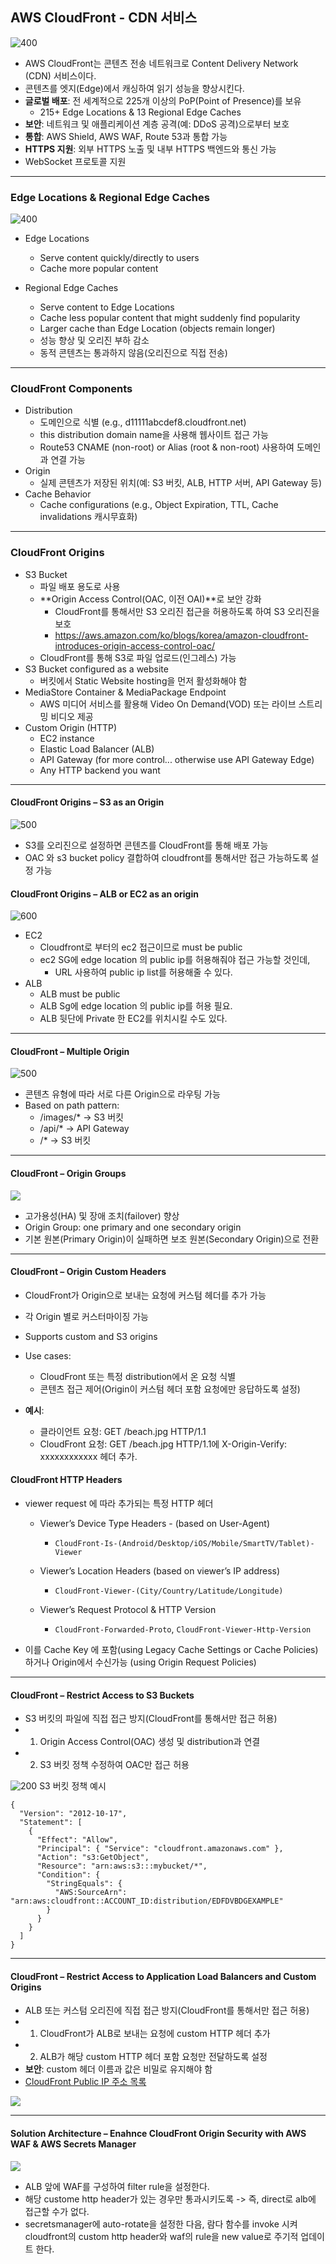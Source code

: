 
## **AWS CloudFront - CDN 서비스**

![400](images/Pasted%20image%2020250324215143.png)
- AWS CloudFront는 콘텐츠 전송 네트워크로 Content Delivery Network (CDN) 서비스이다.
- 콘텐츠를 엣지(Edge)에서 캐싱하여 읽기 성능을 향상시킨다.
- **글로벌 배포**: 전 세계적으로 225개 이상의 PoP(Point of Presence)를 보유 
	- 215+ Edge Locations & 13 Regional Edge Caches
- **보안**: 네트워크 및 애플리케이션 계층 공격(예: DDoS 공격)으로부터 보호
- **통합**: AWS Shield, AWS WAF, Route 53과 통합 가능
- **HTTPS 지원**: 외부 HTTPS 노출 및 내부 HTTPS 백엔드와 통신 가능
- WebSocket 프로토콜 지원

---
### Edge Locations & Regional Edge Caches
![400](images/Pasted%20image%2020250324215208.png)

- Edge Locations
	- Serve content quickly/directly to users
	- Cache more popular content

- Regional Edge Caches
	- Serve content to Edge Locations
	- Cache less popular content that might suddenly find popularity
	- Larger cache than Edge Location (objects remain longer)
	- 성능 향상 및 오리진 부하 감소
	- 동적 콘텐츠는 통과하지 않음(오리진으로 직접 전송)

---
### CloudFront Components

- Distribution
	- 도메인으로 식별 (e.g., d11111abcdef8.cloudfront.net)
	- this distribution domain name을 사용해 웹사이트 접근 가능
	- Route53 CNAME (non-root) or Alias (root & non-root) 사용하여 도메인과 연결 가능
- Origin
	- 실제 콘텐츠가 저장된 위치(예: S3 버킷, ALB, HTTP 서버, API Gateway 등)
- Cache Behavior
	- Cache configurations (e.g., Object Expiration, TTL, Cache invalidations 캐시무효화)

---
### CloudFront Origins

- S3 Bucket  
	- 파일 배포 용도로 사용
	- **Origin Access Control(OAC, 이전 OAI)**로 보안 강화
		- CloudFront를 통해서만 S3 오리진 접근을 허용하도록 하여 S3 오리진을 보호
		- https://aws.amazon.com/ko/blogs/korea/amazon-cloudfront-introduces-origin-access-control-oac/
	- CloudFront를 통해 S3로 파일 업로드(인그레스) 가능
- S3 Bucket configured as a website  
	- 버킷에서 Static Website hosting을 먼저 활성화해야 함
- MediaStore Container & MediaPackage Endpoint  
	- AWS 미디어 서비스를 활용해 Video On Demand(VOD) 또는 라이브 스트리밍 비디오 제공
- Custom Origin (HTTP)
	- EC2 instance
	- Elastic Load Balancer (ALB)  
	- API Gateway (for more control... otherwise use API Gateway Edge)
	- Any HTTP backend you want

---
#### CloudFront Origins – S3 as an Origin

![500](images/Pasted%20image%2020250324220049.png)
- S3를 오리진으로 설정하면 콘텐츠를 CloudFront를 통해 배포 가능
- OAC 와 s3 bucket policy 결합하여 cloudfront를 통해서만 접근 가능하도록 설정 가능

#### CloudFront Origins – ALB or EC2 as an origin

![600](images/Pasted%20image%2020250324220055.png)
- EC2
	- Cloudfront로 부터의 ec2 접근이므로 must be public
	- ec2 SG에 edge location 의 public ip를 허용해줘야 접근 가능할 것인데, 
		- URL 사용하여 public ip list를 허용해줄 수 있다.
- ALB
	- ALB must be public
	- ALB Sg에 edge location 의 public ip를 허용 필요.
	- ALB 뒷단에 Private 한 EC2를 위치시킬 수도 있다.
---

#### CloudFront – Multiple Origin

![500](images/Pasted%20image%2020250324220132.png)

- 콘텐츠 유형에 따라 서로 다른 Origin으로 라우팅 가능
- Based on path pattern: 
	- /images/* → S3 버킷
	- /api/* → API Gateway
	- /* → S3 버킷

---
#### CloudFront – Origin Groups

![](images/Pasted%20image%2020250324220155.png)

- 고가용성(HA) 및 장애 조치(failover) 향상
- Origin Group: one primary and one secondary origin
- 기본 원본(Primary Origin)이 실패하면 보조 원본(Secondary Origin)으로 전환
---

#### CloudFront – Origin Custom Headers

- CloudFront가 Origin으로 보내는 요청에 커스텀 헤더를 추가 가능
- 각 Origin 별로 커스터마이징 가능
- Supports custom and S3 origins

- Use cases:
    - CloudFront 또는 특정 distribution에서 온 요청 식별
    - 콘텐츠 접근 제어(Origin이 커스텀 헤더 포함 요청에만 응답하도록 설정)
- **예시**:
	- 클라이언트 요청: GET /beach.jpg HTTP/1.1
	- CloudFront 요청: GET /beach.jpg HTTP/1.1에 X-Origin-Verify: xxxxxxxxxxxx 헤더 추가.

#### CloudFront HTTP Headers

- viewer request 에 따라 추가되는 특정 HTTP 헤더
	- Viewer’s Device Type Headers - (based on User-Agent)
		- `CloudFront-Is-(Android/Desktop/iOS/Mobile/SmartTV/Tablet)-Viewer`
    
	- Viewer’s Location Headers (based on viewer’s IP address)
		- `CloudFront-Viewer-(City/Country/Latitude/Longitude)`
    
	- Viewer’s Request Protocol & HTTP Version  
		- `CloudFront-Forwarded-Proto`, `CloudFront-Viewer-Http-Version`

- 이를 Cache Key 에 포함(using Legacy Cache Settings or Cache Policies) 하거나 Origin에서 수신가능 (using Origin Request Policies)
---
#### CloudFront – Restrict Access to S3 Buckets

- S3 버킷의 파일에 직접 접근 방지(CloudFront를 통해서만 접근 허용)
- 1. Origin Access Control(OAC) 생성 및 distribution과 연결
- 2. S3 버킷 정책 수정하여 OAC만 접근 허용

![200](images/Pasted%20image%2020250324222954.png)
S3 버킷 정책 예시
```
{
  "Version": "2012-10-17",
  "Statement": [
    {
      "Effect": "Allow",
      "Principal": { "Service": "cloudfront.amazonaws.com" },
      "Action": "s3:GetObject",
      "Resource": "arn:aws:s3:::mybucket/*",
      "Condition": {
        "StringEquals": {
          "AWS:SourceArn": "arn:aws:cloudfront::ACCOUNT_ID:distribution/EDFDVBDGEXAMPLE"
        }
      }
    }
  ]
}
```

---
#### CloudFront – Restrict Access to Application Load Balancers and Custom Origins

- ALB 또는 커스텀 오리진에 직접 접근 방지(CloudFront를 통해서만 접근 허용)
- 1. CloudFront가 ALB로 보내는 요청에 custom HTTP 헤더 추가
- 2. ALB가 해당 custom HTTP 헤더 포함 요청만 전달하도록 설정
- **보안**: custom 헤더 이름과 값은 비밀로 유지해야 함
-  [CloudFront Public IP 주소 목록](https://d7uri8nf7uskq.cloudfront.net/tools/list-cloudfront-ips)

![](images/Pasted%20image%2020250324223020.png)


---
#### Solution Architecture – Enahnce CloudFront Origin Security with AWS WAF & AWS Secrets Manager


![](images/Pasted%20image%2020250324223029.png)

- ALB 앞에 WAF를 구성하여 filter rule을 설정한다.
- 해당 custome http header가 있는 경우만 통과시키도록 -> 즉, direct로 alb에 접근할 수가 없다.
- secretsmanager에 auto-rotate을 설정한 다음, 람다 함수를 invoke 시켜 cloudfront의 custom http header와 waf의 rule을 new value로 주기적 업데이트 한다.